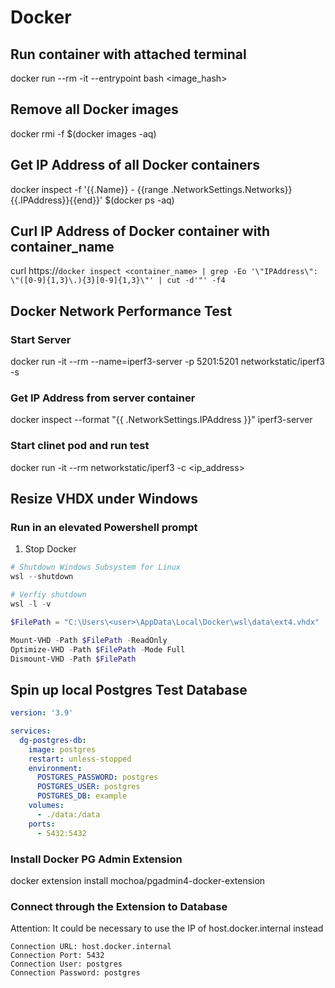 # Docker

## Run container with attached terminal

docker run --rm -it --entrypoint bash <image_hash>

## Remove all Docker images

docker rmi -f $(docker images -aq)

## Get IP Address of all Docker containers

docker inspect -f '{{.Name}} - {{range .NetworkSettings.Networks}}{{.IPAddress}}{{end}}' $(docker ps -aq)

## Curl IP Address of Docker container with container_name

curl https://`docker inspect <container_name> | grep -Eo '\"IPAddress\": \"([0-9]{1,3}\.){3}[0-9]{1,3}\"' | cut -d'"' -f4`

## Docker Network Performance Test

### Start Server

docker run  -it --rm --name=iperf3-server -p 5201:5201 networkstatic/iperf3 -s

### Get IP Address from server container

docker inspect --format "{{ .NetworkSettings.IPAddress }}" iperf3-server

### Start clinet pod and run test

docker run -it --rm networkstatic/iperf3 -c <ip_address>

## Resize VHDX under Windows

### Run in an elevated Powershell prompt

1. Stop Docker

```powershell
# Shutdown Windows Subsystem for Linux
wsl --shutdown

# Verfiy shutdown
wsl -l -v

$FilePath = "C:\Users\<user>\AppData\Local\Docker\wsl\data\ext4.vhdx"

Mount-VHD -Path $FilePath -ReadOnly
Optimize-VHD -Path $FilePath -Mode Full
Dismount-VHD -Path $FilePath
```

## Spin up local Postgres Test Database

```yaml
version: '3.9'

services:
  dg-postgres-db:
    image: postgres
    restart: unless-stopped
    environment:
      POSTGRES_PASSWORD: postgres
      POSTGRES_USER: postgres
      POSTGRES_DB: example
    volumes:
      - ./data:/data
    ports:
      - 5432:5432
```

### Install Docker PG Admin Extension

docker extension install mochoa/pgadmin4-docker-extension

### Connect through the Extension to Database

Attention: It could be necessary to use the IP of host.docker.internal instead

```text
Connection URL: host.docker.internal
Connection Port: 5432
Connection User: postgres
Connection Password: postgres
```
